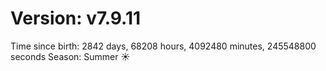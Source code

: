 # Version: v7.9.11
Time since birth: 2842 days, 68208 hours, 4092480 minutes, 245548800 seconds
Season: Summer ☀️
